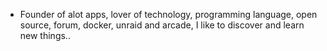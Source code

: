 - Founder of alot apps, lover of technology, programming language, open source, forum, docker, unraid and arcade, I like to discover and learn new things..
  <br>















































































































































































































































































































































































